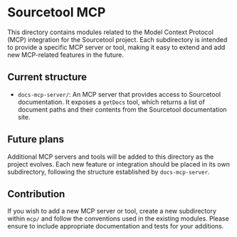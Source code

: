 # Sourcetool MCP

This directory contains modules related to the Model Context Protocol (MCP) integration for the Sourcetool project. Each subdirectory is intended to provide a specific MCP server or tool, making it easy to extend and add new MCP-related features in the future.

## Current structure

- `docs-mcp-server/`: An MCP server that provides access to Sourcetool documentation. It exposes a `getDocs` tool, which returns a list of document paths and their contents from the Sourcetool documentation site.

## Future plans

Additional MCP servers and tools will be added to this directory as the project evolves. Each new feature or integration should be placed in its own subdirectory, following the structure established by `docs-mcp-server`.

## Contribution

If you wish to add a new MCP server or tool, create a new subdirectory within `mcp/` and follow the conventions used in the existing modules. Please ensure to include appropriate documentation and tests for your additions.
